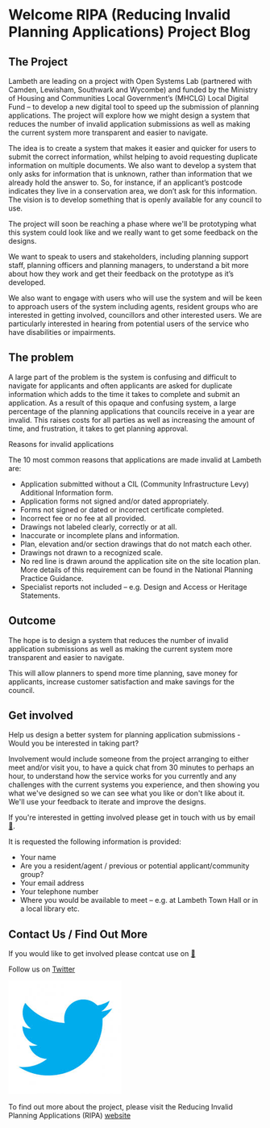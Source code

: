 # Welcome RIPA (Reducing Invalid Planning Applications) Project Blog

## The Project

Lambeth are leading on a project with Open Systems Lab (partnered with Camden, Lewisham, Southwark and Wycombe) and funded by the Ministry of Housing and Communities Local Government’s (MHCLG) Local Digital Fund – to develop a new digital tool to speed up the submission of planning applications. The project will explore how we might design a system that reduces the number of invalid application submissions as well as making the current system more transparent and easier to navigate.

The idea is to create a system that makes it easier and quicker for users to submit the correct information, whilst helping to avoid requesting duplicate information on multiple documents. We also want to develop a system that only asks for information that is unknown, rather than information that we already hold the answer to. So, for instance, if an applicant’s postcode indicates they live in a conservation area, we don’t ask for this information. The vision is to develop something that is openly available for any council to use.

The project will soon be reaching a phase where we'll be prototyping what this system could look like and we really want to get some feedback on the designs.

We want to speak to users and stakeholders, including planning support staff, planning officers and planning managers, to understand a bit more about how they work and get their feedback on the prototype as it’s developed.

We also want to engage with users who will use the system and will be keen to approach users of the system including agents, resident groups who are interested in getting involved, councillors and other interested users. We are particularly interested in hearing from potential users of the service who have disabilities or impairments.

## The problem

A large part of the problem is the system is confusing and difficult to navigate for applicants and often applicants are asked for duplicate information which adds to the time it takes to complete and submit an application. As a result of this opaque and confusing system, a large percentage of the planning applications that councils receive in a year are invalid. This raises costs for all parties as well as increasing the amount of time, and frustration, it takes to get planning approval.

Reasons for invalid applications

The 10 most common reasons that applications are made invalid at Lambeth are:

* Application submitted without a CIL (Community Infrastructure Levy) Additional Information form.  
* Application forms not signed and/or dated appropriately.  
* Forms not signed or dated or incorrect certificate completed.  
* Incorrect fee or no fee at all provided.  
* Drawings not labeled clearly, correctly or at all.  
* Inaccurate or incomplete plans and information.  
* Plan, elevation and/or section drawings that do not match each other.  
* Drawings not drawn to a recognized scale.  
* No red line is drawn around the application site on the site location plan. More details of this requirement can be found in the National Planning Practice Guidance.  
* Specialist reports not included – e.g. Design and Access or Heritage Statements.  

## Outcome

The hope is to design a system that reduces the number of invalid application submissions as well as making the current system more transparent and easier to navigate.

This will allow planners to spend more time planning, save money for applicants, increase customer satisfaction and make savings for the council.

## Get involved

Help us design a better system for planning application submissions - Would you be interested in taking part?

Involvement would include someone from the project arranging to either meet and/or visit you, to have a quick chat from 30 minutes to perhaps an hour, to understand how the service works for you currently and any challenges with the current systems you experience, and then showing you what we've designed so we can see what you like or don't like about it. We'll use your feedback to iterate and improve the designs.

If you're interested in getting involved please get in touch with us by email [📧](mailto:digitalplanning@lambeth.gov.uk).

It is requested the following information is provided:

* Your name 
* Are you a resident/agent / previous or potential applicant/community group?  
* Your email address  
* Your telephone number  
* Where you would be available to meet – e.g. at Lambeth Town Hall or in a local library etc.  




## Contact Us / Find Out More
If you would like to get involved please contcat use on [📧](mailto:digitalplanning@lambeth.gov.uk)

Follow us on [Twitter](https://twitter.com/digitalplantech "Opens in new tab")

![Twitter](https://github.com/RIPA-DigitalPlanning/RIPA-DigitalPlanning.github.io/blob/master/images/twitter.jpg)

To find out more about the project, please visit the Reducing Invalid Planning Applications (RIPA) [website](https://www.ripa.digital/ "Opens in new tab")
